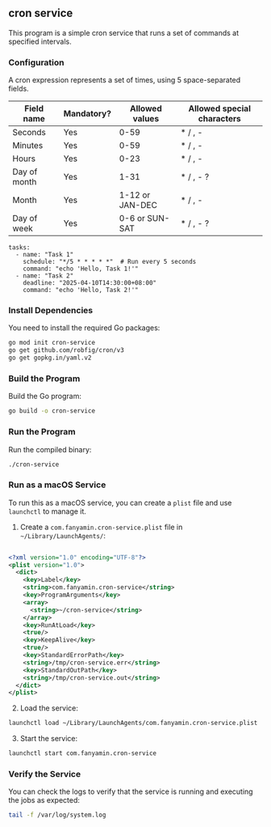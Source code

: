 ## cron service

This program is a simple cron service that runs a set of commands at specified intervals.

### Configuration

A cron expression represents a set of times, using 5 space-separated fields.

Field name   | Mandatory? | Allowed values  | Allowed special characters
-------------|------------|-----------------|----------------------------
Seconds      | Yes        | 0-59            | * / , -
Minutes      | Yes        | 0-59            | * / , -
Hours        | Yes        | 0-23            | * / , -
Day of month | Yes        | 1-31            | * / , - ?
Month        | Yes        | 1-12 or JAN-DEC | * / , -
Day of week  | Yes        | 0-6 or SUN-SAT  | * / , - ?


```
tasks:
  - name: "Task 1"
    schedule: "*/5 * * * * *"  # Run every 5 seconds
    command: "echo 'Hello, Task 1!'"
  - name: "Task 2"
    deadline: "2025-04-10T14:30:00+08:00"
    command: "echo 'Hello, Task 2!'"
```

### Install Dependencies

You need to install the required Go packages:

```bash
go mod init cron-service
go get github.com/robfig/cron/v3
go get gopkg.in/yaml.v2
```

### Build the Program

Build the Go program:

```bash
go build -o cron-service
```

### Run the Program

Run the compiled binary:

```bash
./cron-service
```

### Run as a macOS Service

To run this as a macOS service, you can create a `plist` file and use `launchctl` to manage it.

1. Create a `com.fanyamin.cron-service.plist` file in `~/Library/LaunchAgents/`:

```xml

<?xml version="1.0" encoding="UTF-8"?>
<plist version="1.0">
  <dict>
    <key>Label</key>
    <string>com.fanyamin.cron-service</string>
    <key>ProgramArguments</key>
    <array>
      <string>~/cron-service</string>
    </array>
    <key>RunAtLoad</key>
    <true/>
    <key>KeepAlive</key>
    <true/>
    <key>StandardErrorPath</key>
    <string>/tmp/cron-service.err</string>
    <key>StandardOutPath</key>
    <string>/tmp/cron-service.out</string>
  </dict>
</plist>


```

2. Load the service:

```bash
launchctl load ~/Library/LaunchAgents/com.fanyamin.cron-service.plist
```

3. Start the service:

```bash
launchctl start com.fanyamin.cron-service
```

### Verify the Service

You can check the logs to verify that the service is running and executing the jobs as expected:

```bash
tail -f /var/log/system.log
```
